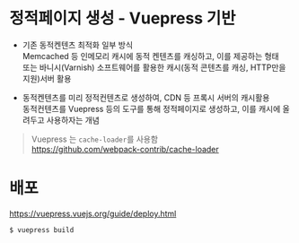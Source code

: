 # 정적페이지 생성 - Vuepress 기반

- 기존 동적켄텐츠 최적화 일부 방식  
Memcached 등 인메모리 캐시에 동적 켄텐츠를 캐싱하고, 이를 제공하는 형태  
또는 바니시(Varnish) 소프트웨어를 활용한 캐시(동적 콘텐츠를 캐싱, HTTP만을 지원)서버 활용
  
- 동적켄텐츠를 미리 정적컨텐츠로 생성하여, CDN 등 프록시 서버의 캐시활용  
동적컨텐츠를 Vuepress 등의 도구를 통해 정적페이지로 생성하고, 이를 캐시에 올려두고 사용하자는 개념  
  
> Vuepress 는 `cache-loader`를 사용함  
https://github.com/webpack-contrib/cache-loader  
  

# 배포
https://vuepress.vuejs.org/guide/deploy.html  
```
$ vuepress build
```
